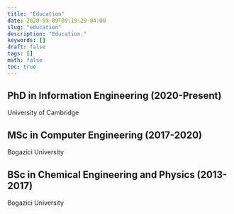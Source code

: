 ```yaml
---
title: "Education"
date: 2020-03-09T09:19:29-04:00
slug: "education"
description: "Education."
keywords: []
draft: false
tags: []
math: false
toc: true
---
```


## PhD in Information Engineering (2020-Present)

University of Cambridge

## MSc in Computer Engineering (2017-2020)

Bogazici University

## BSc in Chemical Engineering and Physics (2013-2017)

Bogazici University